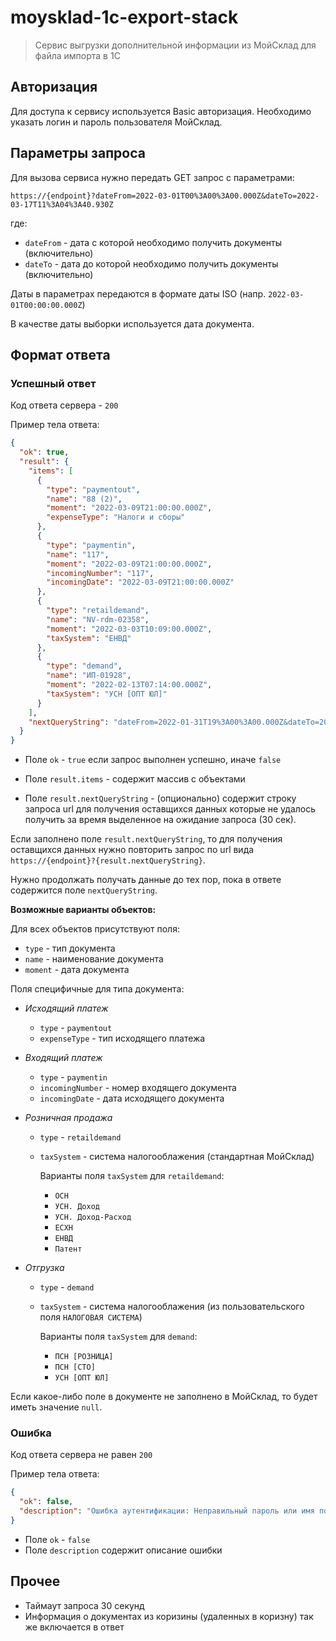 # moysklad-1c-export-stack

> Сервис выгрузки дополнительной информации из МойСклад для файла импорта в 1С

## Авторизация

Для доступа к сервису используется Basic авторизация.
Необходимо указать логин и пароль пользователя МойСклад.

## Параметры запроса

Для вызова сервиса нужно передать GET запрос с параметрами:

`https://{endpoint}?dateFrom=2022-03-01T00%3A00%3A00.000Z&dateTo=2022-03-17T11%3A04%3A40.930Z`

где:

- `dateFrom` - дата с которой необходимо получить документы (включительно)
- `dateTo` - дата до которой необходимо получить документы (включительно)

Даты в параметрах передаются в формате даты ISO (напр. `2022-03-01T00:00:00.000Z`)

В качестве даты выборки используется дата документа.

## Формат ответа

### Успешный ответ

Код ответа сервера - `200`

Пример тела ответа:

```json
{
  "ok": true,
  "result": {
    "items": [
      {
        "type": "paymentout",
        "name": "88 (2)",
        "moment": "2022-03-09T21:00:00.000Z",
        "expenseType": "Налоги и сборы"
      },
      {
        "type": "paymentin",
        "name": "117",
        "moment": "2022-03-09T21:00:00.000Z",
        "incomingNumber": "117",
        "incomingDate": "2022-03-09T21:00:00.000Z"
      },
      {
        "type": "retaildemand",
        "name": "NV-rdm-02358",
        "moment": "2022-03-03T10:09:00.000Z",
        "taxSystem": "ЕНВД"
      },
      {
        "type": "demand",
        "name": "ИП-01928",
        "moment": "2022-02-13T07:14:00.000Z",
        "taxSystem": "УСН [ОПТ ЮЛ]"
      }
    ],
    "nextQueryString": "dateFrom=2022-01-31T19%3A00%3A00.000Z&dateTo=2022-02-27T19%3A00%3A00.000Z&continueFromEntity=paymentout&continueFromDate=2022-02-27T06%3A23%3A00.000Z"
  }
}
```

- Поле `ok` - `true` если запрос выполнен успешно, иначе `false`

- Поле `result.items` - содержит массив с объектами

- Поле `result.nextQueryString` - (опционально) содержит строку запроса url для получения
  оставщихся данных которые не удалось получить за время выделенное на ожидание
  запроса (30 сек).

Если заполнено поле `result.nextQueryString`, то для получения оставщихся данных
нужно повторить запрос по url вида `https://{endpoint}?{result.nextQueryString}`.

Нужно продолжать получать данные до тех пор, пока в ответе содержится поле `nextQueryString`.

**Возможные варианты объектов:**

Для всех объектов присутствуют поля:

- `type` - тип документа
- `name` - наименование документа
- `moment` - дата документа

Поля специфичные для типа документа:

- _Исходящий платеж_

  - `type` - `paymentout`
  - `expenseType` - тип исходящего платежа

- _Входящий платеж_

  - `type` - `paymentin`
  - `incomingNumber` - номер входящего документа
  - `incomingDate` - дата исходящего документа

- _Розничная продажа_

  - `type` - `retaildemand`
  - `taxSystem` - система налогооблажения (стандартная МойСклад)

    Варианты поля `taxSystem` для `retaildemand`:

    - `ОСН`
    - `УСН. Доход`
    - `УСН. Доход-Расход`
    - `ЕСХН`
    - `ЕНВД`
    - `Патент`

- _Отгрузка_

  - `type` - `demand`
  - `taxSystem` - система налогооблажения (из пользовательского поля `НАЛОГОВАЯ СИСТЕМА`)

    Варианты поля `taxSystem` для `demand`:

    - `ПСН [РОЗНИЦА]`
    - `ПСН [СТО]`
    - `УСН [ОПТ ЮЛ]`

Если какое-либо поле в документе не заполнено в МойСклад, то будет иметь значение `null`.

### Ошибка

Код ответа сервера не равен `200`

Пример тела ответа:

```json
{
  "ok": false,
  "description": "Ошибка аутентификации: Неправильный пароль или имя пользователя (https://dev.moysklad.ru/doc/api/remap/1.2/#error_1056)"
}
```

- Поле `ok` - `false`
- Поле `description` содержит описание ошибки

## Прочее

- Таймаут запроса 30 секунд
- Информация о документах из коризины (удаленных в коризну) так же включается в ответ
